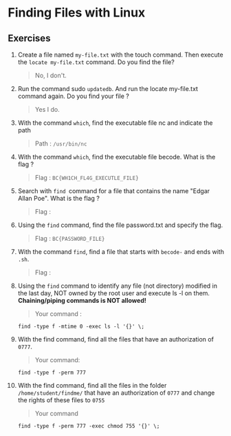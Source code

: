 # Finding Files with Linux
## Exercises 
1. Create a file named ``my-file.txt`` with the touch command. Then execute the ``locate my-file.txt`` command. Do you find the file? 
    > No, I don't.
1. Run the command sudo ``updatedb``. And run the locate my-file.txt command again. Do you find your file ?
    > Yes I do.
1. With the command ``which``, find the executable file nc and indicate the path
    > Path : ``/usr/bin/nc``
1. With the command ``which``, find the executable file becode. What is the flag ?
    > Flag : ``BC{WH1CH_FL4G_EXECUTLE_FILE}``
1. Search with ``find ``command for a file that contains the name "Edgar Allan Poe". What is the flag ?
    > Flag :
1. Using the ``find`` command, find the file password.txt and specify the flag.
    > Flag : ``BC{PASSWORD_FILE}``
1. With the command ``find``, find a file that starts with ``becode-`` and ends with ``.sh``.
    > Flag :
1. Using the ``find`` command to identify any file (not directory) modified in the last day, NOT owned by the root
user and execute ls -l on them. **Chaining/piping commands is NOT allowed!**
    > Your command : 
    ```
    find -type f -mtime 0 -exec ls -l '{}' \;
    ```
1. With the find command, find all the files that have an authorization of ``0777``.
    > Your command:
    ```
    find -type f -perm 777
    ```
1. With the find command, find all the files in the folder ``/home/student/findme/`` that have an authorization of ``0777`` and change the rights of these files to ``0755``
    > Your command 
    ```
    find -type f -perm 777 -exec chmod 755 '{}' \;
    ```

